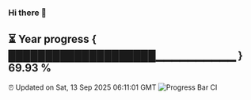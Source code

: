 ### Hi there 👋
⏳ Year progress { ████████████████████▁▁▁▁▁▁▁▁▁▁ } 69.93 %
---
⏰ Updated on Sat, 13 Sep 2025 06:11:01 GMT
![Progress Bar CI](https://github.com/Moyi321/Moyi321/workflows/Progress%20Bar%20CI/badge.svg)
